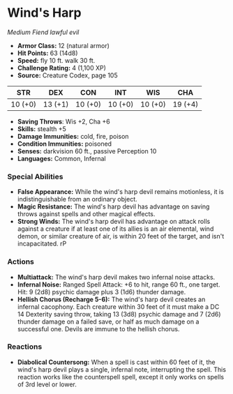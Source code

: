 # Wind's Harp

*Medium* *Fiend* *lawful evil*

- **Armor Class:** 12 (natural armor)
- **Hit Points:** 63 (14d8)
- **Speed:** fly 10 ft. walk 30 ft.
- **Challenge Rating:** 4 (1,100 XP)
- **Source:** Creature Codex, page 105

| STR | DEX | CON | INT | WIS | CHA |
| --- | --- | --- | --- | --- | --- |
| 10 (+0) | 13 (+1) | 10 (+0) | 10 (+0) | 10 (+0) | 19 (+4) |

- **Saving Throws**: Wis +2, Cha +6
- **Skills:** stealth +5
- **Damage Immunities:** cold, fire, poison
- **Condition Immunities:** poisoned
- **Senses:** darkvision 60 ft., passive Perception 10
- **Languages:** Common, Infernal

### Special Abilities

- **False Appearance:** While the wind's harp devil remains motionless, it is indistinguishable from an ordinary object.
- **Magic Resistance:** The wind's harp devil has advantage on saving throws against spells and other magical effects.
- **Strong Winds:** The wind's harp devil has advantage on attack rolls against a creature if at least one of its allies is an air elemental, wind demon, or similar creature of air, is within 20 feet of the target, and isn't incapacitated. rP

### Actions

- **Multiattack:** The wind's harp devil makes two infernal noise attacks.
- **Infernal Noise:** Ranged Spell Attack: +6 to hit, range 60 ft., one target. Hit: 9 (2d8) psychic damage plus 3 (1d6) thunder damage.
- **Hellish Chorus (Recharge 5-6):** The wind's harp devil creates an infernal cacophony. Each creature within 30 feet of it must make a DC 14 Dexterity saving throw, taking 13 (3d8) psychic damage and 7 (2d6) thunder damage on a failed save, or half as much damage on a successful one. Devils are immune to the hellish chorus.

### Reactions

- **Diabolical Countersong:** When a spell is cast within 60 feet of it, the wind's harp devil plays a single, infernal note, interrupting the spell. This reaction works like the counterspell spell, except it only works on spells of 3rd level or lower.


